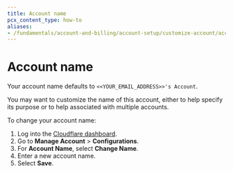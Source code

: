 ```yaml
---
title: Account name
pcx_content_type: how-to
aliases:
- /fundamentals/account-and-billing/account-setup/customize-account/account-name/
---
```


# Account name

Your account name defaults to `<<YOUR_EMAIL_ADDRESS>>'s Account`.

You may want to customize the name of this account, either to help specify its purpose or to help associated with multiple accounts.

To change your account name:

1. Log into the [Cloudflare dashboard](https://dash.cloudflare.com).
2. Go to **Manage Account** > **Configurations**.
3. For **Account Name**, select **Change Name**.
4. Enter a new account name.
5. Select **Save**.